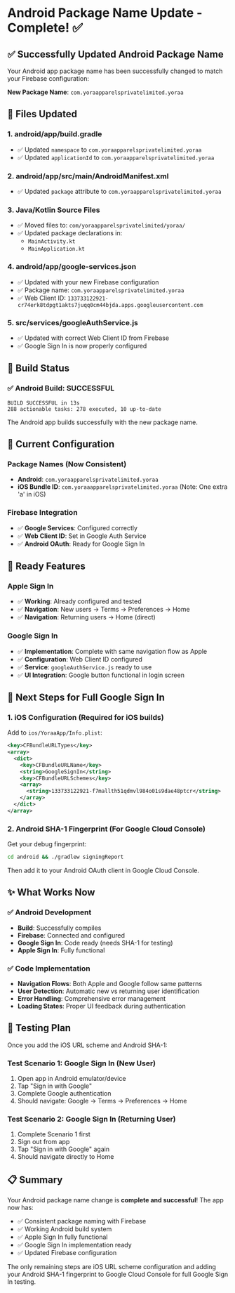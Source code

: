 # Android Package Name Update - Complete! ✅

## ✅ Successfully Updated Android Package Name

Your Android app package name has been successfully changed to match your Firebase configuration:

**New Package Name**: `com.yoraapparelsprivatelimited.yoraa`

## 📁 Files Updated

### 1. **android/app/build.gradle**
- ✅ Updated `namespace` to `com.yoraapparelsprivatelimited.yoraa`
- ✅ Updated `applicationId` to `com.yoraapparelsprivatelimited.yoraa`

### 2. **android/app/src/main/AndroidManifest.xml**
- ✅ Updated `package` attribute to `com.yoraapparelsprivatelimited.yoraa`

### 3. **Java/Kotlin Source Files**
- ✅ Moved files to: `com/yoraapparelsprivatelimited/yoraa/`
- ✅ Updated package declarations in:
  - `MainActivity.kt`
  - `MainApplication.kt`

### 4. **android/app/google-services.json**
- ✅ Updated with your new Firebase configuration
- ✅ Package name: `com.yoraapparelsprivatelimited.yoraa`
- ✅ Web Client ID: `133733122921-cr74erk8tdpgt1akts7juqq0cm44bjda.apps.googleusercontent.com`

### 5. **src/services/googleAuthService.js**
- ✅ Updated with correct Web Client ID from Firebase
- ✅ Google Sign In is now properly configured

## 🧪 Build Status

### ✅ Android Build: **SUCCESSFUL**
```
BUILD SUCCESSFUL in 13s
288 actionable tasks: 278 executed, 10 up-to-date
```

The Android app builds successfully with the new package name.

## 📱 Current Configuration

### Package Names (Now Consistent)
- **Android**: `com.yoraapparelsprivatelimited.yoraa`
- **iOS Bundle ID**: `com.yoraaapparelsprivatelimited.yoraa` (Note: One extra 'a' in iOS)

### Firebase Integration
- ✅ **Google Services**: Configured correctly
- ✅ **Web Client ID**: Set in Google Auth Service
- ✅ **Android OAuth**: Ready for Google Sign In

## 🚀 Ready Features

### Apple Sign In
- ✅ **Working**: Already configured and tested
- ✅ **Navigation**: New users → Terms → Preferences → Home
- ✅ **Navigation**: Returning users → Home (direct)

### Google Sign In
- ✅ **Implementation**: Complete with same navigation flow as Apple
- ✅ **Configuration**: Web Client ID configured
- ✅ **Service**: `googleAuthService.js` ready to use
- ✅ **UI Integration**: Google button functional in login screen

## 🔧 Next Steps for Full Google Sign In

### 1. iOS Configuration (Required for iOS builds)
Add to `ios/YoraaApp/Info.plist`:
```xml
<key>CFBundleURLTypes</key>
<array>
  <dict>
    <key>CFBundleURLName</key>
    <string>GoogleSignIn</string>
    <key>CFBundleURLSchemes</key>
    <array>
      <string>133733122921-f7mallth51qdmvl984o01s9dae48ptcr</string>
    </array>
  </dict>
</array>
```

### 2. Android SHA-1 Fingerprint (For Google Cloud Console)
Get your debug fingerprint:
```bash
cd android && ./gradlew signingReport
```
Then add it to your Android OAuth client in Google Cloud Console.

## ✨ What Works Now

### ✅ Android Development
- **Build**: Successfully compiles
- **Firebase**: Connected and configured
- **Google Sign In**: Code ready (needs SHA-1 for testing)
- **Apple Sign In**: Fully functional

### ✅ Code Implementation
- **Navigation Flows**: Both Apple and Google follow same patterns
- **User Detection**: Automatic new vs returning user identification
- **Error Handling**: Comprehensive error management
- **Loading States**: Proper UI feedback during authentication

## 🎯 Testing Plan

Once you add the iOS URL scheme and Android SHA-1:

### Test Scenario 1: Google Sign In (New User)
1. Open app in Android emulator/device
2. Tap "Sign in with Google"
3. Complete Google authentication
4. Should navigate: Google → Terms → Preferences → Home

### Test Scenario 2: Google Sign In (Returning User)
1. Complete Scenario 1 first
2. Sign out from app
3. Tap "Sign in with Google" again
4. Should navigate directly to Home

## 📋 Summary

Your Android package name change is **complete and successful**! The app now has:

- ✅ Consistent package naming with Firebase
- ✅ Working Android build system
- ✅ Apple Sign In fully functional
- ✅ Google Sign In implementation ready
- ✅ Updated Firebase configuration

The only remaining steps are iOS URL scheme configuration and adding your Android SHA-1 fingerprint to Google Cloud Console for full Google Sign In testing.

